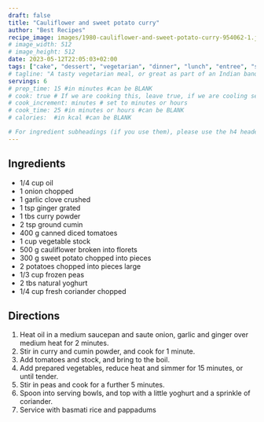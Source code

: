 ```yaml
---
draft: false
title: "Cauliflower and sweet potato curry"
author: "Best Recipes"
recipe_image: images/1980-cauliflower-and-sweet-potato-curry-954062-1.jpg #The image for your recipe
# image_width: 512
# image_height: 512
date: 2023-05-12T22:05:03+02:00
tags: ["cake", "dessert", "vegetarian", "dinner", "lunch", "entree", "snack"] #tags for your recipe
# tagline: "A tasty vegetarian meal, or great as part of an Indian banquet"
servings: 6
# prep_time: 15 #in minutes #can be BLANK
# cook: true # If we are cooking this, leave true, if we are cooling set to false
# cook_increment: minutes # set to minutes or hours
# cook_time: 25 #in minutes or hours #can be BLANK
# calories:  #in kcal #can be BLANK

# For ingredient subheadings (if you use them), please use the h4 header.  For print view I have those elements targeted
---
```



## Ingredients

- 1/4 cup oil
- 1 onion chopped
- 1 garlic clove crushed
- 1 tsp ginger grated
- 1 tbs curry powder
- 2 tsp ground cumin
- 400 g canned diced tomatoes
- 1 cup vegetable stock
- 500 g cauliflower broken into florets
- 300 g sweet potato chopped into pieces
- 2 potatoes chopped into pieces large
- 1/3 cup frozen peas
- 2 tbs natural yoghurt
- 1/4 cup fresh coriander chopped

## Directions

1. Heat oil in a medium saucepan and saute onion, garlic and ginger over medium heat for 2 minutes.
2. Stir in curry and cumin powder, and cook for 1 minute.
3. Add tomatoes and stock, and bring to the boil.
4. Add prepared vegetables, reduce heat and simmer for 15 minutes, or until tender.
5. Stir in peas and cook for a further 5 minutes.
6. Spoon into serving bowls, and top with a little yoghurt and a sprinkle of coriander.
7. Service with  basmati rice and pappadums
